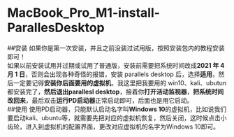 # MacBook_Pro_M1-install-ParallesDesktop  
##安装
如果你是第一次安装，并且之前没装过试用版，按照安装包内的教程安装即可！  
如果以前安装试用并过期或试用了普通版，安装前需要把系统时间改成**2021 年 4 月 1 日**，否则会出现各种奇怪的报错，安装 parallels desktop 后，选择**适用**，然后一定要记得**安装你后面要用的虚拟机**，我这里把我要用的 win10、kali、ubutun 都安装完了，**然后退出parallesl desktop**，接着你**打开活动监视器**，**把系统时间改回来**，最后双击**运行PD启动器**正常启动即可，后面也是用它启动。  
##使用
   使用PD启动器，只能默认启动名字叫**Windows 10**的虚拟机，比如说我们要启动kali、ubuntu等，就需要先把对应的虚拟机恢复，然后关闭，这时候点击小齿轮，进入到虚拟机的配置界面，更改对应虚拟机的名字为Windows 10即可。
